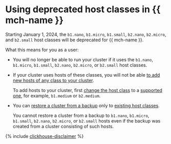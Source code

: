 # Using deprecated host classes in {{ mch-name }}

Starting January 1, 2024, the `b1.nano`, `b1.micro`, `b1.small`, `b2.nano`, `b2.micro`, and `b2.small` host classes will be deprecated for {{ mch-name }}.

What this means for you as a user:

- You will no longer be able to run your cluster if it uses the `b1.nano`, `b1.micro`, `b1.small`, `b2.nano`, `b2.micro`, or `b2.small` host classes.

- If your cluster uses hosts of these classes, you will not be able [to add new hosts of any class to your cluster](../operations/hosts.md).

   To add hosts to your cluster, first [change the host class](../operations/update.md#change-resource-preset) to a [supported one](instance-types.md), for example, `b1.medium` or `b2.medium`.

- You can [restore a cluster from a backup](../operations/cluster-backups.md) only to [existing host classes](instance-types.md).

   You cannot restore a cluster from a backup to `b1.nano`, `b1.micro`, `b1.small`, `b2.nano`, `b2.micro`, or `b2.small` hosts even if the backup was created from a cluster consisting of such hosts.

{% include [clickhouse-disclaimer](../../_includes/clickhouse-disclaimer.md) %}
